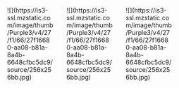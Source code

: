 <meta name="viewport" content="width=device-width, initial-scale=1.0"> <style>* { box-sizing: border-box; } .row::after { content: ""; clear: both; display: table; } [class*="col-"] { float: left; padding: 15px; } .col-4 { width: 33.33%; } .container { position: relative; width: 100% } .image { display: block; width: 100%; height: auto; } .overlay { position: absolute; top: 0; bottom: 0; left: 0; right: 0; height: 100%; width: 100%; opacity: 0; transition: .5s ease; background-color: #008CBA; } .container:hover .overlay { opacity: 0.8; } .text { color: white; font-size: 20px; position: absolute; top: 50%; left: 50%; transform: translate(-50%, -50%); -ms-transform: translate(-50%, -50%); }</style>

<div class="rows">

<div class="col-4">

<div class="container">![](https://is3-ssl.mzstatic.com/image/thumb/Purple3/v4/27/f1/66/27f16680-aa08-b81a-8a4b-6648cfbc5dc9/source/256x256bb.jpg)

<div class="overlay">

<div class="text">This is a project</div>

</div>

</div>

</div>

<div class="col-4">

<div class="container">![](https://is3-ssl.mzstatic.com/image/thumb/Purple3/v4/27/f1/66/27f16680-aa08-b81a-8a4b-6648cfbc5dc9/source/256x256bb.jpg)

<div class="overlay">

<div class="text">This is a project</div>

</div>

</div>

</div>

<div class="col-4">

<div class="container">![](https://is3-ssl.mzstatic.com/image/thumb/Purple3/v4/27/f1/66/27f16680-aa08-b81a-8a4b-6648cfbc5dc9/source/256x256bb.jpg)

<div class="overlay">

<div class="text">This is a project</div>

</div>

</div>

</div>

</div>





